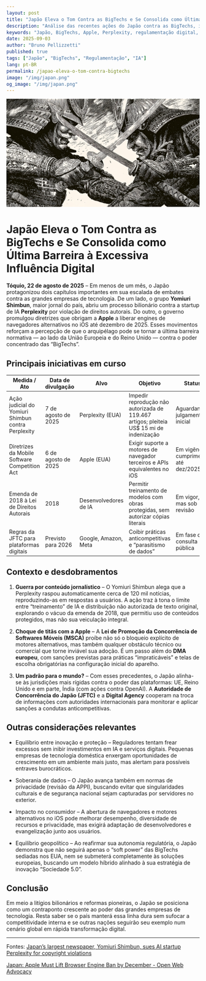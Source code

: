 ```yaml
---
layout: post
title: "Japão Eleva o Tom Contra as BigTechs e Se Consolida como Última Barreira à Excessiva Influência Digital"
description: "Análise das recentes ações do Japão contra as BigTechs, incluindo processos judiciais e regulamentações pioneiras."
keywords: "Japão, BigTechs, Apple, Perplexity, regulamentação digital, IA"
date: 2025-09-03
author: "Bruno Pellizzetti"
published: true
tags: ["Japão", "BigTechs", "Regulamentação", "IA"]
lang: pt-BR
permalink: /japao-eleva-o-tom-contra-bigtechs
image: "/img/japan.png"
og_image: "/img/japan.png"
---
```


![Japão contra bigtechs](/img/japan.png)

# Japão Eleva o Tom Contra as BigTechs e Se Consolida como Última Barreira à Excessiva Influência Digital

**Tóquio, 22 de agosto de 2025** – Em menos de um mês, o Japão protagonizou dois capítulos importantes em sua escalada de embates contra as grandes empresas de tecnologia. De um lado, o grupo **Yomiuri Shimbun**, maior jornal do país, abriu um processo bilionário contra a startup de IA **Perplexity** por violação de direitos autorais. Do outro, o governo promulgou diretrizes que obrigam a **Apple** a liberar engines de navegadores alternativos no iOS até dezembro de 2025. Esses movimentos reforçam a percepção de que o arquipélago pode se tornar a última barreira normativa — ao lado da União Europeia e do Reino Unido — contra o poder concentrado das “BigTechs”.

## Principais iniciativas em curso

| Medida / Ato                                    | Data de divulgação        | Alvo                  | Objetivo                                                          | Status                          |
|-------------------------------------------------|---------------------------|-----------------------|-------------------------------------------------------------------|---------------------------------|
| Ação judicial do Yomiuri Shimbun contra Perplexity | 7 de agosto de 2025       | Perplexity (EUA)      | Impedir reprodução não autorizada de 119.467 artigos; pleiteia US$ 15 mi de indenização | Aguardando julgamento inicial   |
| Diretrizes da Mobile Software Competition Act   | 6 de agosto de 2025       | Apple (EUA)           | Exigir suporte a motores de navegador terceiros e APIs equivalentes no iOS | Em vigência; cumprimento até dez/2025 |
| Emenda de 2018 à Lei de Direitos Autorais       | 2018                      | Desenvolvedores de IA | Permitir treinamento de modelos com obras protegidas, sem autorizar cópias literais | Em vigor, mas sob revisão       |
| Regras da JFTC para plataformas digitais        | Previsto para 2026        | Google, Amazon, Meta  | Coibir práticas anticompetitivas e “parasitismo de dados”         | Em fase de consulta pública     |

## Contexto e desdobramentos

1. **Guerra por conteúdo jornalístico**
   – O Yomiuri Shimbun alega que a Perplexity raspou automaticamente cerca de 120 mil notícias, reproduzindo-as em respostas a usuários. A ação traz à tona o limite entre “treinamento” de IA e distribuição não autorizada de texto original, explorando o vácuo da emenda de 2018, que permitiu uso de conteúdos protegidos, mas não sua veiculação integral.

2. **Choque de titãs com a Apple**
   – A **Lei de Promoção da Concorrência de Softwares Móveis (MSCA)** proíbe não só o bloqueio explícito de motores alternativos, mas também qualquer obstáculo técnico ou comercial que torne inviável sua adoção. É um passo além do **DMA europeu**, com sanções previstas para práticas “impraticáveis” e telas de escolha obrigatórias na configuração inicial do aparelho.

3. **Um padrão para o mundo?**
   – Com esses precedentes, o Japão alinha-se às jurisdições mais rígidas contra o poder das plataformas: UE, Reino Unido e em parte, Índia (com ações contra OpenAI). A **Autoridade de Concorrência do Japão (JFTC)** e a **Digital Agency** cooperam na troca de informações com autoridades internacionais para monitorar e aplicar sanções a condutas anticompetitivas.

## Outras considerações relevantes

- Equilíbrio entre inovação e proteção – Reguladores tentam frear excessos sem inibir investimentos em IA e serviços digitais. Pequenas empresas de tecnologia doméstica enxergam oportunidades de crescimento em um ambiente mais justo, mas alertam para possíveis entraves burocráticos.

- Soberania de dados – O Japão avança também em normas de privacidade (revisão da APPI), buscando evitar que singularidades culturais e de segurança nacional sejam capturadas por servidores no exterior.

- Impacto no consumidor – A abertura de navegadores e motores alternativos no iOS pode melhorar desempenho, diversidade de recursos e privacidade, mas exigirá adaptação de desenvolvedores e evangelização junto aos usuários.

- Equilíbrio geopolítico – Ao reafirmar sua autonomia regulatória, o Japão demonstra que não seguirá apenas o “soft power” das BigTechs sediadas nos EUA, nem se submeterá completamente às soluções europeias, buscando um modelo híbrido alinhado à sua estratégia de inovação “Sociedade 5.0”.

## Conclusão

Em meio a litígios bilionários e reformas pioneiras, o Japão se posiciona como um contraponto crescente ao poder das grandes empresas de tecnologia. Resta saber se o país manterá essa linha dura sem sufocar a competitividade interna e se outras nações seguirão seu exemplo num cenário global em rápida transformação digital.

---
Fontes:
[Japan’s largest newspaper, Yomiuri Shimbun, sues AI startup Perplexity for copyright violations](https://www.niemanlab.org/2025/08/japans-largest-newspaper-yomiuri-shimbun-sues-perplexity-for-copyright-violations/)

[Japan: Apple Must Lift Browser Engine Ban by December - Open Web Advocacy](https://open-web-advocacy.org/blog/japan-apple-must-lift-engine-ban-by-december/)